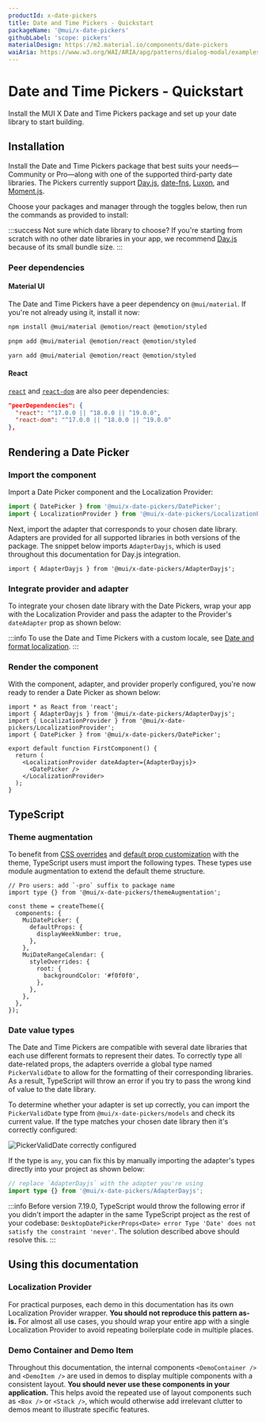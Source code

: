 ```yaml
---
productId: x-date-pickers
title: Date and Time Pickers - Quickstart
packageName: '@mui/x-date-pickers'
githubLabel: 'scope: pickers'
materialDesign: https://m2.material.io/components/date-pickers
waiAria: https://www.w3.org/WAI/ARIA/apg/patterns/dialog-modal/examples/datepicker-dialog/
---
```


# Date and Time Pickers - Quickstart

Install the MUI X Date and Time Pickers package and set up your date library to start building.

## Installation

Install the Date and Time Pickers package that best suits your needs—Community or Pro—along with one of the supported third-party date libraries.
The Pickers currently support [Day.js](https://day.js.org/), [date-fns](https://date-fns.org/), [Luxon](https://moment.github.io/luxon/#/), and [Moment.js](https://momentjs.com/).

Choose your packages and manager through the toggles below, then run the commands as provided to install:



:::success
Not sure which date library to choose?
If you're starting from scratch with no other date libraries in your app, we recommend [Day.js](https://day.js.org/) because of its small bundle size.
:::

### Peer dependencies

#### Material UI

The Date and Time Pickers have a peer dependency on `@mui/material`.
If you're not already using it, install it now:

<codeblock storageKey="package-manager">

```bash npm
npm install @mui/material @emotion/react @emotion/styled
```

```bash pnpm
pnpm add @mui/material @emotion/react @emotion/styled
```

```bash yarn
yarn add @mui/material @emotion/react @emotion/styled
```

</codeblock>

#### React

<!-- #react-peer-version -->

[`react`](https://www.npmjs.com/package/react) and [`react-dom`](https://www.npmjs.com/package/react-dom) are also peer dependencies:

```json
"peerDependencies": {
  "react": "^17.0.0 || ^18.0.0 || ^19.0.0",
  "react-dom": "^17.0.0 || ^18.0.0 || ^19.0.0"
},
```

## Rendering a Date Picker

### Import the component

Import a Date Picker component and the Localization Provider:

```js
import { DatePicker } from '@mui/x-date-pickers/DatePicker';
import { LocalizationProvider } from '@mui/x-date-pickers/LocalizationProvider';
```

Next, import the adapter that corresponds to your chosen date library.
Adapters are provided for all supported libraries in both versions of the package.
The snippet below imports `AdapterDayjs`, which is used throughout this documentation for Day.js integration.

```tsx
import { AdapterDayjs } from '@mui/x-date-pickers/AdapterDayjs';
```

### Integrate provider and adapter

To integrate your chosen date library with the Date Pickers, wrap your app with the Localization Provider and pass the adapter to the Provider's `dateAdapter` prop as shown below:



:::info
To use the Date and Time Pickers with a custom locale, see [Date and format localization](/x/react-date-pickers/adapters-locale/).
:::

### Render the component

With the component, adapter, and provider properly configured, you're now ready to render a Date Picker as shown below:

```tsx
import * as React from 'react';
import { AdapterDayjs } from '@mui/x-date-pickers/AdapterDayjs';
import { LocalizationProvider } from '@mui/x-date-pickers/LocalizationProvider';
import { DatePicker } from '@mui/x-date-pickers/DatePicker';

export default function FirstComponent() {
  return (
    <LocalizationProvider dateAdapter={AdapterDayjs}>
      <DatePicker />
    </LocalizationProvider>
  );
}

```

## TypeScript

### Theme augmentation

To benefit from [CSS overrides](/material-ui/customization/theme-components/#theme-style-overrides) and [default prop customization](/material-ui/customization/theme-components/#theme-default-props) with the theme, TypeScript users must import the following types.
These types use module augmentation to extend the default theme structure.

```tsx
// Pro users: add `-pro` suffix to package name
import type {} from '@mui/x-date-pickers/themeAugmentation';

const theme = createTheme({
  components: {
    MuiDatePicker: {
      defaultProps: {
        displayWeekNumber: true,
      },
    },
    MuiDateRangeCalendar: {
      styleOverrides: {
        root: {
          backgroundColor: '#f0f0f0',
        },
      },
    },
  },
});
```

### Date value types

The Date and Time Pickers are compatible with several date libraries that each use different formats to represent their dates.
To correctly type all date-related props, the adapters override a global type named `PickerValidDate` to allow for the formatting of their corresponding libraries.
As a result, TypeScript will throw an error if you try to pass the wrong kind of value to the date library.

To determine whether your adapter is set up correctly, you can import the `PickerValidDate` type from `@mui/x-date-pickers/models` and check its current value.
If the type matches your chosen date library then it's correctly configured:

<img src="/static/x/date-pickers/picker-valid-date-configured.png" alt="PickerValidDate correctly configured" />

If the type is `any`, you can fix this by manually importing the adapter's types directly into your project as shown below:

```ts
// replace `AdapterDayjs` with the adapter you're using
import type {} from '@mui/x-date-pickers/AdapterDayjs';
```

:::info
Before version 7.19.0, TypeScript would throw the following error if you didn't import the adapter in the same TypeScript project as the rest of your codebase: `DesktopDatePickerProps<Date> error Type 'Date' does not satisfy the constraint 'never'`.
The solution described above should resolve this.
:::

## Using this documentation

### Localization Provider

For practical purposes, each demo in this documentation has its own Localization Provider wrapper.
**You should not reproduce this pattern as-is.**
For almost all use cases, you should wrap your entire app with a single Localization Provider to avoid repeating boilerplate code in multiple places.

### Demo Container and Demo Item

Throughout this documentation, the internal components `<DemoContainer />` and `<DemoItem />` are used in demos to display multiple components with a consistent layout.
**You should never use these components in your application.**
This helps avoid the repeated use of layout components such as `<Box />` or `<Stack />`, which would otherwise add irrelevant clutter to demos meant to illustrate specific features.
